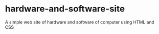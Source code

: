 # hardware-and-software-site
A simple web site  of hardware and software of computer using  HTML and CSS
